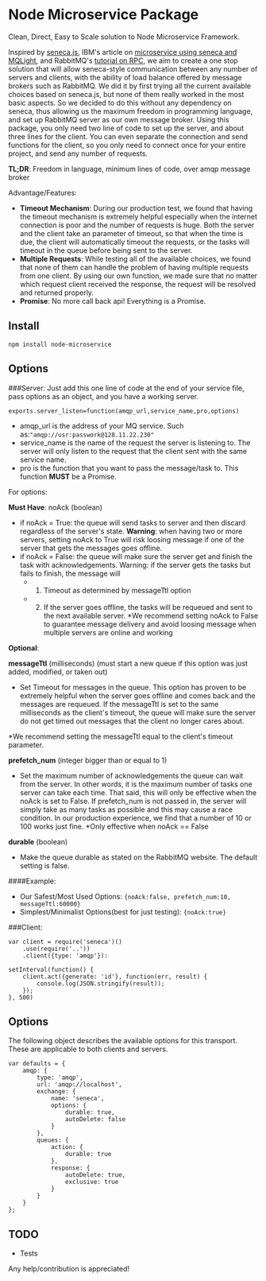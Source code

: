 Node Microservice Package
============================

Clean, Direct, Easy to Scale solution to Node Microservice Framework.

Inspired by [seneca.js][1], IBM's article on [microservice using seneca and MQLight][2], and RabbitMQ's [tutorial on RPC][3], 
we aim to create a one stop solution that will allow seneca-style communication between any number of servers and clients, with the
ability of load balance offered by message brokers such as RabbitMQ. We did it by first trying all the current available
choices based on seneca.js, but none of them really worked in the most basic aspects. So we decided to do this without
any dependency on seneca, thus allowing us the maximum freedom in programming language, and set up RabbitMQ server
as our own message broker. Using this package, you only need two line of code to set up the server, and about three lines for
the client. You can even separate the connection and send functions for the client, so you only need to connect once
for your entire project, and send any number of requests.




**TL;DR**: Freedom in language, minimum lines of code, over amqp message broker




Advantage/Features: 
- **Timeout Mechanism**: During our production test, we found that having the timeout mechanism is extremely helpful especially when the internet
    connection is poor and the number of requests is huge. Both the server and the client take an parameter of timeout,
    so that when the time is due, the client will automatically timeout the requests, or the tasks will timeout in the queue
    before being sent to the server.
- **Multiple Requests**: While testing all of the available choices, we found that none of them can handle the problem of having multiple
    requests from one client. By using our own function, we made sure that no matter which request client 
    received the response, the request will be resolved and returned properly.
- **Promise**: No more call back api! Everything is a Promise.




## Install

    npm install node-microservice

## Options

###Server:
Just add this one line of code at the end of your service file, pass options as an object, and you have a working server.



`exports.server_listen=function(amqp_url,service_name,pro,options)`


- amqp_url is the address of your MQ service. Such as:`"amqp://usr:passwork@128.11.22.230"`
- service_name is the name of the request the server is listening to. The server will only listen to the request that the
client sent with the same service name.
- pro is the function that you want to pass the message/task to. This function **MUST** be a Promise.

For options:



**Must Have**: noAck (boolean)
- if noAck = True: the queue will send tasks to server and then discard regardless of the server's
state. **Warning**: when having two or more servers, setting noAck to True will risk loosing message if one of the server that gets the messages goes offline.
- if noAck = False: the queue will make sure the server get and finish the task with acknowledgements.
Warning: if the server gets the tasks but fails to finish, the message will
  - 1. Timeout as determined by messageTtl option
  - 2. If the server goes offline, the tasks will be requeued and sent to the
   next available server.
*We recommend setting noAck to False to guarantee message delivery and avoid loosing message when
multiple servers are online and working


**Optional**:

**messageTtl** (milliseconds) (must start a new queue if this option was just added, modified, or taken out)
- Set Timeout for messages in the queue. This option has proven to be extremely helpful when the
server goes offline and comes back and the messages are requeued. If the messageTtl is set to
the same milliseconds as the client's timeout, the queue will make sure the server do not get
timed out messages that the client no longer cares about.



*We recommend setting the messageTtl equal to the client's timeout parameter.


**prefetch_num** (integer bigger than or equal to 1)
- Set the maximum number of acknowledgements the queue can wait from the server. In other words, it
is the maximum number of tasks one server can take each time. That said, this will only be
effective when the noAck is set to False. If prefetch_num is not passed in, the server will
simply take as many tasks as possible and this may cause a race condition. In our production
experience, we find that a number of 10 or 100 works just fine.
*Only effective when noAck == False

**durable** (boolean)
- Make the queue durable as stated on the RabbitMQ website. The default setting is false.


####Example:
- Our Safest/Most Used Options:
  `{noAck:false, prefetch_num:10, messageTtl:60000}`
- Simplest/Minimalist Options(best for just testing): 
  `{noAck:true}`


###Client:

    var client = require('seneca')()
        .use(require('..'))
        .client({type: 'amqp'}):

    setInterval(function() {
        client.act({generate: 'id'}, function(err, result) {
            console.log(JSON.stringify(result));
        });
    }, 500)

## Options

The following object describes the available options for this transport.
These are applicable to both clients and servers.

    var defaults = {
        amqp: {
            type: 'amqp',
            url: 'amqp://localhost',
            exchange: {
                name: 'seneca',
                options: {
                    durable: true,
                    autoDelete: false
                }
            },
            queues: {
                action: {
                    durable: true
                },
                response: {
                    autoDelete: true,
                    exclusive: true
                }
            }
        }
    };

## TODO

- Tests

Any help/contribution is appreciated!


[1]: http://senecajs.org/
[2]: https://developer.ibm.com/messaging/2015/05/06/microservices-with-seneca-and-mq-light/
[3]: https://github.com/squaremo/amqp.node/tree/master/examples/tutorials
